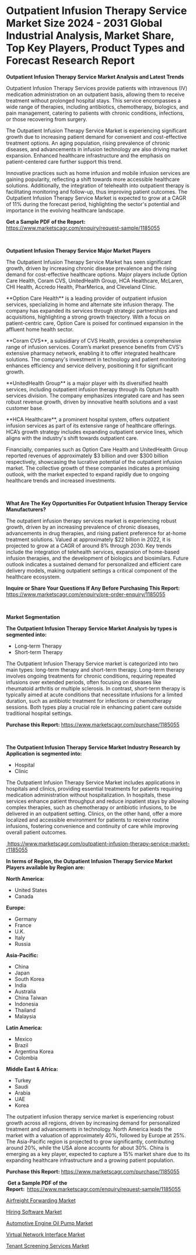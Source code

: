 <p><h1>Outpatient Infusion Therapy Service Market Size 2024 - 2031 Global Industrial Analysis, Market Share, Top Key Players, Product Types and Forecast Research Report</h1></p><p><strong>Outpatient Infusion Therapy Service Market Analysis and Latest Trends</strong></p>
<p><p>Outpatient Infusion Therapy Services provide patients with intravenous (IV) medication administration on an outpatient basis, allowing them to receive treatment without prolonged hospital stays. This service encompasses a wide range of therapies, including antibiotics, chemotherapy, biologics, and pain management, catering to patients with chronic conditions, infections, or those recovering from surgery.</p><p>The Outpatient Infusion Therapy Service Market is experiencing significant growth due to increasing patient demand for convenient and cost-effective treatment options. An aging population, rising prevalence of chronic diseases, and advancements in infusion technology are also driving market expansion. Enhanced healthcare infrastructure and the emphasis on patient-centered care further support this trend.</p><p>Innovative practices such as home infusion and mobile infusion services are gaining popularity, reflecting a shift towards more accessible healthcare solutions. Additionally, the integration of telehealth into outpatient therapy is facilitating monitoring and follow-up, thus improving patient outcomes. The Outpatient Infusion Therapy Service Market is expected to grow at a CAGR of 11% during the forecast period, highlighting the sector's potential and importance in the evolving healthcare landscape.</p></p>
<p><strong>Get a Sample PDF of the Report:&nbsp;</strong> <a href="https://www.marketscagr.com/enquiry/request-sample/1185055?utm_campaign=1740&utm_medium=2&utm_source=Github&utm_content=ia&utm_term=22102024&utm_id=outpatient-infusion-therapy-service">https://www.marketscagr.com/enquiry/request-sample/1185055</a></p>
<p>&nbsp;</p>
<p><strong>Outpatient Infusion Therapy Service Major Market Players</strong></p>
<p><p>The Outpatient Infusion Therapy Service Market has seen significant growth, driven by increasing chronic disease prevalence and the rising demand for cost-effective healthcare options. Major players include Option Care Health, Coram CVS, UnitedHealth Group, HCA Healthcare, McLaren, CHI Health, Accredo Health, PharMerica, and Cleveland Clinic.</p><p>**Option Care Health** is a leading provider of outpatient infusion services, specializing in home and alternate site infusion therapy. The company has expanded its services through strategic partnerships and acquisitions, highlighting a strong growth trajectory. With a focus on patient-centric care, Option Care is poised for continued expansion in the affluent home health sector.</p><p>**Coram CVS**, a subsidiary of CVS Health, provides a comprehensive range of infusion services. Coram’s market presence benefits from CVS's extensive pharmacy network, enabling it to offer integrated healthcare solutions. The company's investment in technology and patient monitoring enhances efficiency and service delivery, positioning it for significant growth.</p><p>**UnitedHealth Group** is a major player with its diversified health services, including outpatient infusion therapy through its Optum health services division. The company emphasizes integrated care and has seen robust revenue growth, driven by innovative health solutions and a vast customer base.</p><p>**HCA Healthcare**, a prominent hospital system, offers outpatient infusion services as part of its extensive range of healthcare offerings. HCA’s growth strategy includes expanding outpatient service lines, which aligns with the industry's shift towards outpatient care.</p><p>Financially, companies such as Option Care Health and UnitedHealth Group reported revenues of approximately $3 billion and over $300 billion respectively, showcasing the lucrative potential of the outpatient infusion market. The collective growth of these companies indicates a promising outlook, with the market expected to expand rapidly due to ongoing healthcare trends and increased investments.</p></p>
<p>&nbsp;</p>
<p><strong>What Are The Key Opportunities For Outpatient Infusion Therapy Service Manufacturers?</strong></p>
<p><p>The outpatient infusion therapy services market is experiencing robust growth, driven by an increasing prevalence of chronic diseases, advancements in drug therapies, and rising patient preference for at-home treatment solutions. Valued at approximately $22 billion in 2022, it is projected to grow at a CAGR of around 8% through 2030. Key trends include the integration of telehealth services, expansion of home-based infusion therapies, and the development of biologics and biosimilars. Future outlook indicates a sustained demand for personalized and efficient care delivery models, making outpatient settings a critical component of the healthcare ecosystem.</p></p>
<p><strong>Inquire or Share Your Questions If Any Before Purchasing This Report:</strong> <a href="https://www.marketscagr.com/enquiry/pre-order-enquiry/1185055?utm_campaign=1740&utm_medium=2&utm_source=Github&utm_content=ia&utm_term=22102024&utm_id=outpatient-infusion-therapy-service">https://www.marketscagr.com/enquiry/pre-order-enquiry/1185055</a></p>
<p>&nbsp;</p>
<p><strong>Market Segmentation</strong></p>
<p><strong>The Outpatient Infusion Therapy Service Market Analysis by types is segmented into:</strong></p>
<p><ul><li>Long-term Therapy</li><li>Short-term Therapy</li></ul></p>
<p><p>The Outpatient Infusion Therapy Service market is categorized into two main types: long-term therapy and short-term therapy. Long-term therapy involves ongoing treatments for chronic conditions, requiring repeated infusions over extended periods, often focusing on diseases like rheumatoid arthritis or multiple sclerosis. In contrast, short-term therapy is typically aimed at acute conditions that necessitate infusions for a limited duration, such as antibiotic treatment for infections or chemotherapy sessions. Both types play a crucial role in enhancing patient care outside traditional hospital settings.</p></p>
<p><strong>Purchase this Report:&nbsp;</strong><a href="https://www.marketscagr.com/purchase/1185055?utm_campaign=1740&utm_medium=2&utm_source=Github&utm_content=ia&utm_term=22102024&utm_id=outpatient-infusion-therapy-service">https://www.marketscagr.com/purchase/1185055</a></p>
<p>&nbsp;</p>
<p><strong>The Outpatient Infusion Therapy Service Market Industry Research by Application is segmented into:</strong></p>
<p><ul><li>Hospital</li><li>Clinic</li></ul></p>
<p><p>The Outpatient Infusion Therapy Service Market includes applications in hospitals and clinics, providing essential treatments for patients requiring medication administration without hospitalization. In hospitals, these services enhance patient throughput and reduce inpatient stays by allowing complex therapies, such as chemotherapy or antibiotic infusions, to be delivered in an outpatient setting. Clinics, on the other hand, offer a more localized and accessible environment for patients to receive routine infusions, fostering convenience and continuity of care while improving overall patient outcomes.</p></p>
<p><a href="https://www.marketscagr.com/outpatient-infusion-therapy-service-market-r1185055?utm_campaign=1740&utm_medium=2&utm_source=Github&utm_content=ia&utm_term=22102024&utm_id=outpatient-infusion-therapy-service">&nbsp;https://www.marketscagr.com/outpatient-infusion-therapy-service-market-r1185055</a></p>
<p><strong>In terms of Region, the Outpatient Infusion Therapy Service Market Players available by Region are:</strong></p>
<p>
    <p> <strong> North America: </strong>
        <ul>
            <li>United States</li>
            <li>Canada</li>
        </ul>
        </p> 
    <p> <strong> Europe: </strong>
        <ul>
            <li>Germany</li>
            <li>France</li>
            <li>U.K.</li>
            <li>Italy</li>
            <li>Russia</li>
        </ul>
        </p> 
    <p> <strong> Asia-Pacific: </strong>
        <ul>
            <li>China</li>
            <li>Japan</li>
            <li>South Korea</li>
            <li>India</li>
            <li>Australia</li>
            <li>China Taiwan</li>
            <li>Indonesia</li>
            <li>Thailand</li>
            <li>Malaysia</li>
        </ul>
        </p> 
    <p> <strong> Latin America: </strong>
        <ul>
            <li>Mexico</li>
            <li>Brazil</li>
            <li>Argentina Korea</li>
            <li>Colombia</li>
        </ul>
        </p> 
    <p> <strong> Middle East & Africa: </strong>
        <ul>
            <li>Turkey</li>
            <li>Saudi</li>
            <li>Arabia</li>
            <li>UAE</li>
            <li>Korea</li>
        </ul>
    </p>
    </p>
<p><p>The outpatient infusion therapy service market is experiencing robust growth across all regions, driven by increasing demand for personalized treatment and advancements in technology. North America leads the market with a valuation of approximately 40%, followed by Europe at 25%. The Asia-Pacific region is projected to grow significantly, contributing around 20%, while the USA alone accounts for about 30%. China is emerging as a key player, expected to capture a 15% market share due to its expanding healthcare infrastructure and a growing patient population.</p></p>
<p><strong>Purchase this Report: </strong><a href="https://www.marketscagr.com/purchase/1185055?utm_campaign=1740&utm_medium=2&utm_source=Github&utm_content=ia&utm_term=22102024&utm_id=outpatient-infusion-therapy-service">https://www.marketscagr.com/purchase/1185055</a></p>
<p>&nbsp;<strong>Get a Sample PDF of the Report:&nbsp;&nbsp;</strong><a href="https://www.marketscagr.com/enquiry/request-sample/1185055?utm_campaign=1740&utm_medium=2&utm_source=Github&utm_content=ia&utm_term=22102024&utm_id=outpatient-infusion-therapy-service">https://www.marketscagr.com/enquiry/request-sample/1185055</a></p>
<p><strong></strong></p>
<p><p><a href="https://www.linkedin.com/pulse/airfreight-forwarding-market-overview-global-trends-future-prospects-el3ec?utm_campaign=1740&utm_medium=2&utm_source=Github&utm_content=ia&utm_term=22102024&utm_id=outpatient-infusion-therapy-service">Airfreight Forwarding Market</a></p><p><a href="https://www.linkedin.com/pulse/hiring-software-market-size-share-growth-analysis-type-application-yyjuc?utm_campaign=1740&utm_medium=2&utm_source=Github&utm_content=ia&utm_term=22102024&utm_id=outpatient-infusion-therapy-service">Hiring Software Market</a></p><p><a href="https://github.com/LilianFaulkner65/Market-Research-Report-List-1/blob/main/automotive-engine-oil-pump-market.md?utm_campaign=1740&utm_medium=2&utm_source=Github&utm_content=ia&utm_term=22102024&utm_id=outpatient-infusion-therapy-service">Automotive Engine Oil Pump Market</a></p><p><a href="https://www.linkedin.com/pulse/virtual-network-interface-market-trends-insights-type-application-flzbc?utm_campaign=1740&utm_medium=2&utm_source=Github&utm_content=ia&utm_term=22102024&utm_id=outpatient-infusion-therapy-service">Virtual Network Interface Market</a></p><p><a href="https://www.linkedin.com/pulse/tenant-screening-services-market-velocity-53-cagr-trajectory-vpegc?utm_campaign=1740&utm_medium=2&utm_source=Github&utm_content=ia&utm_term=22102024&utm_id=outpatient-infusion-therapy-service">Tenant Screening Services Market</a></p></p>